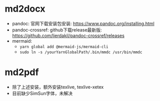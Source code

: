 # md2docx

* pandoc: 官网下载安装包安装: https://www.pandoc.org/installing.html
* pandoc-crossref: github下载release最新版: https://github.com/lierdakil/pandoc-crossref/releases
* mermaid: 
  * `yarn global add @mermaid-js/mermaid-cli`
  * `sudo ln -s /yourYarnGlobalPath/.bin/mmdc /usr/bin/mmdc`
  
# md2pdf
* 除了上述安装，额外安装texlive, texlive-xetex
* 目前缺少SimSun字体，未解决